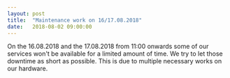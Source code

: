 ```yaml
---
layout: post
title:  "Maintenance work on 16/17.08.2018"
date:   2018-08-02 09:00:00
---
```


On the 16.08.2018 and the 17.08.2018 from 11:00 onwards some of
our services won't be available for a limited amount of time. 
We try to let those downtime as short as possible.
This is due to multiple necessary works on our hardware.
